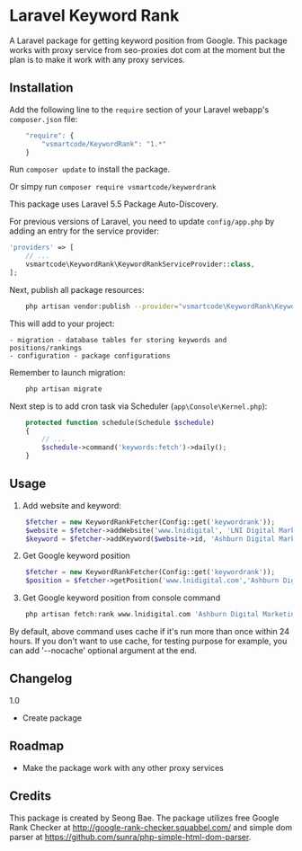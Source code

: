 Laravel Keyword Rank
=======================

A Laravel package for getting keyword position from Google.  This package works with proxy service from seo-proxies dot com at the moment but the plan is to make it work with any proxy services.

Installation
------------

Add the following line to the `require` section of your Laravel webapp's `composer.json` file:

```javascript
    "require": {
        "vsmartcode/KeywordRank": "1.*"
    }
```

Run `composer update` to install the package.

Or simpy run `composer require vsmartcode/keywordrank`

This package uses Laravel 5.5 Package Auto-Discovery.

For previous versions of Laravel, you need to update `config/app.php` by adding an entry for the service provider:

```php
'providers' => [
    // ...
    vsmartcode\KeywordRank\KeywordRankServiceProvider::class,
];
```

Next, publish all package resources:

```bash
    php artisan vendor:publish --provider="vsmartcode\KeywordRank\KeywordRankServiceProvider"
```

This will add to your project:

    - migration - database tables for storing keywords and positions/rankings
    - configuration - package configurations

Remember to launch migration: 

```bash
    php artisan migrate
```

Next step is to add cron task via Scheduler (`app\Console\Kernel.php`):

```php
    protected function schedule(Schedule $schedule)
    {
    	// ...
        $schedule->command('keywords:fetch')->daily();
    }
```

Usage
------

1) Add website and keyword:

```php	
    $fetcher = new KeywordRankFetcher(Config::get('keywordrank'));
    $website = $fetcher->addWebsite('www.lnidigital', 'LNI Digital Marketing', 1);  // last parameter is user id
    $keyword = $fetcher->addKeyword($website->id, 'Ashburn Digital Marketing', 1); // last parameter is user id
```

2) Get Google keyword position

```php
    $fetcher = new KeywordRankFetcher(Config::get('keywordrank'));
    $position = $fetcher->getPosition('www.lnidigital.com','Ashburn Digital Marketing',true);
```

3) Get Google keyword position from console command

```php
    php artisan fetch:rank www.lnidigital.com 'Ashburn Digital Marketing'
```

By default, above command uses cache if it's run more than once within 24 hours.  If you don't want to use cache, for testing purpose for example, you can add '--nocache' optional argument at the end.

Changelog
---------

1.0
- Create package

Roadmap
-------
- Make the package work with any other proxy services

Credits
-------

This package is created by Seong Bae.  The package utilizes free Google Rank Checker at http://google-rank-checker.squabbel.com/ and simple dom parser at https://github.com/sunra/php-simple-html-dom-parser.

